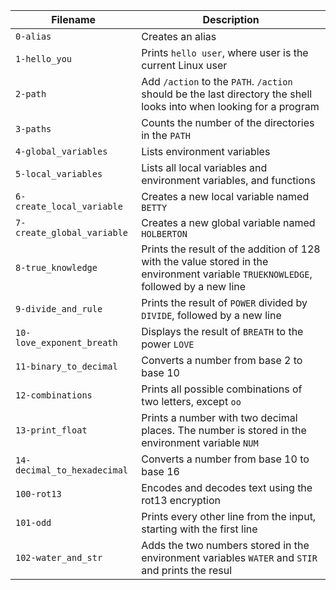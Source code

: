 | Filename | Description |
| -------- | ----------- |
| `0-alias` | Creates an alias |
| `1-hello_you` | Prints `hello user`, where user is the current Linux user |
| `2-path` | Add `/action` to the `PATH`. `/action` should be the last directory the shell looks into when looking for a program |
| `3-paths` | Counts the number of the directories in the `PATH` |
| `4-global_variables` | Lists environment variables |
| `5-local_variables` | Lists all local variables and environment variables, and functions |
| `6-create_local_variable` | Creates a new local variable named `BETTY` |
| `7-create_global_variable` | Creates a new global variable named `HOLBERTON` |
| `8-true_knowledge` | Prints the result of the addition of 128 with the value stored in the environment variable `TRUEKNOWLEDGE`, followed by a new line |
| `9-divide_and_rule` | Prints the result of `POWER` divided by `DIVIDE`, followed by a new line |
| `10-love_exponent_breath` | Displays the result of `BREATH` to the power `LOVE` |
| `11-binary_to_decimal` | Converts a number from base 2 to base 10 |
| `12-combinations` | Prints all possible combinations of two letters, except `oo` |
| `13-print_float` | Prints a number with two decimal places. The number is stored in the environment variable `NUM` |
| `14-decimal_to_hexadecimal` | Converts a number from base 10 to base 16 |
| `100-rot13` | Encodes and decodes text using the rot13 encryption |
| `101-odd` | Prints every other line from the input, starting with the first line |
| `102-water_and_str` | Adds the two numbers stored in the environment variables `WATER` and `STIR` and prints the resul